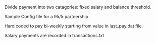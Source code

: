 Divide payment into two catagories: fixed salary and balance threshold.

Sample Config file for a 95/5 partnership. 

Hard coded to pay bi-weekly starting from value in last_pay.dat file.

Salary payments are recorded in transactions.txt

